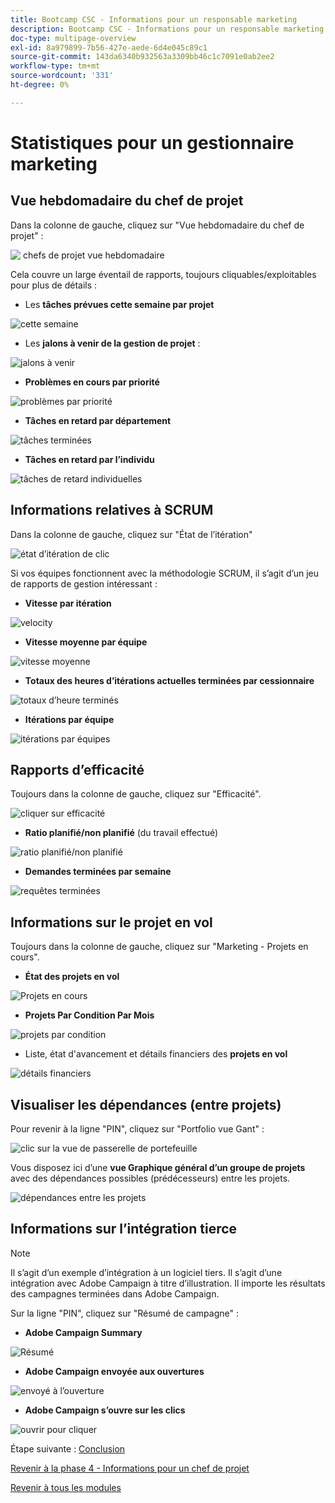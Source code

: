 ```yaml
---
title: Bootcamp CSC - Informations pour un responsable marketing
description: Bootcamp CSC - Informations pour un responsable marketing
doc-type: multipage-overview
exl-id: 8a979899-7b56-427e-aede-6d4e045c89c1
source-git-commit: 143da6340b932563a3309bb46c1c7091e0ab2ee2
workflow-type: tm+mt
source-wordcount: '331'
ht-degree: 0%

---
```


# Statistiques pour un gestionnaire marketing

## Vue hebdomadaire du chef de projet

Dans la colonne de gauche, cliquez sur &quot;Vue hebdomadaire du chef de projet&quot; :

![&#x200B; chefs de projet vue hebdomadaire &#x200B;](./images/weekly-view.png)

Cela couvre un large éventail de rapports, toujours cliquables/exploitables pour plus de détails :

- Les **tâches prévues cette semaine par projet**

![cette semaine](./images/tasks-due.png)

- Les **jalons à venir de la gestion de projet** :

![jalons à venir](./images/upcoming-milestones.png)

- **Problèmes en cours par priorité**

![problèmes par priorité](./images/open-issues.png)

- **Tâches en retard par département**

![tâches terminées](./images/late-tasks.png)

- **Tâches en retard par l’individu**

![tâches de retard individuelles](./images/individual-late-tasks.png)

## Informations relatives à SCRUM

Dans la colonne de gauche, cliquez sur &quot;État de l’itération&quot;

![état d’itération de clic](./images/iteration-status.png)

Si vos équipes fonctionnent avec la méthodologie SCRUM, il s’agit d’un jeu de rapports de gestion intéressant :

- **Vitesse par itération**

![velocity](./images/velocity.png)

- **Vitesse moyenne par équipe**

![vitesse moyenne](./images/average-velocity.png)

- **Totaux des heures d’itérations actuelles terminées par cessionnaire**

![totaux d’heure terminés](./images/iteration-status.png)

- **Itérations par équipe**

![itérations par équipes](./images/iterations-by-team.png)

## Rapports d’efficacité

Toujours dans la colonne de gauche, cliquez sur &quot;Efficacité&quot;.

![cliquer sur efficacité](./images/efficiency.png)

- **Ratio planifié/non planifié** (du travail effectué)

![ratio planifié/non planifié](./images/planned-unplanned.png)

- **Demandes terminées par semaine**

![requêtes terminées](./images/completed-requests.png)

## Informations sur le projet en vol

Toujours dans la colonne de gauche, cliquez sur &quot;Marketing - Projets en cours&quot;.

- **État des projets en vol**

![Projets en cours](./images/inflight-projects.png)

- **Projets Par Condition Par Mois**

![projets par condition](./images/project-by-condition.png)

- Liste, état d&#39;avancement et détails financiers des **projets en vol**

![détails financiers](./images/inflights-projects.png)

## Visualiser les dépendances (entre projets)

Pour revenir à la ligne &quot;PIN&quot;, cliquez sur &quot;Portfolio vue Gant&quot; :

![clic sur la vue de passerelle de portefeuille](./images/gant-view.png)

Vous disposez ici d’une **vue Graphique général d’un groupe de projets** avec des dépendances possibles (prédécesseurs) entre les projets.

![dépendances entre les projets](./images/gant-chart.png)

## Informations sur l’intégration tierce

>[!NOTE]
>
> Il s’agit d’un exemple d’intégration à un logiciel tiers. Il s’agit d’une intégration avec Adobe Campaign à titre d’illustration. Il importe les résultats des campagnes terminées dans Adobe Campaign.

Sur la ligne &quot;PIN&quot;, cliquez sur &quot;Résumé de campagne&quot; :

- **Adobe Campaign Summary**

![Résumé](./images/campaign-summary.png)

- **Adobe Campaign envoyée aux ouvertures**

![envoyé à l’ouverture](./images/sent-to-open.png)

- **Adobe Campaign s’ouvre sur les clics**

![ouvrir pour cliquer](./images/open-to-click.png)

Étape suivante : [Conclusion](../../conclusion.md)

[Revenir à la phase 4 - Informations pour un chef de projet](./project-manager.md)

[Revenir à tous les modules](../../overview.md)
